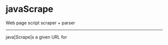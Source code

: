 # javaScrape
Web page script scraper + parser

---------------------------------

java[Scrape]s a given URL for <script> tags, and returns a list of three categories:
  * Locally-hosted scripts
  * Externally-hosted scripts
  * Internal page scripts
  
Then iterates through each [currently just local] script for matches against a list of patterns.
  - This list is easily modified at the bottom head of the script.
  - Next feature goal includes pattern sub-groups, such as 'IP addresses' > private and localhost IP references
    ~ Another list will target possible credentials, and one list may include a variety of dangerous code patterns.
    ~ These lists will correspond to an argparse switch so they may be individually disabled.
  
Upcoming change :
  > Take input args or file to receive custom patterns.
  
---------------------------------

Usage: 
 
 ./jScrape -u https://www.iana.org/domains/reserved
  
Example Output: 
 
![screen](https://user-images.githubusercontent.com/85598459/121372915-a3cf6280-c90c-11eb-9272-ea45c4456681.png)

  
